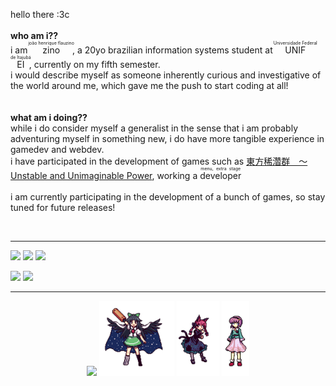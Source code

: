 hello there :3c<br><br>
<b>who am i??</b><br>
i am <ruby>zino<rt>joão henrique flauzino</rt></ruby>, a 20yo brazilian information systems student at <ruby>UNIFEI<rt>Universidade Federal de Itajubá</rt></ruby>, currently on my fifth semester.<br>
i would describe myself as someone inherently curious and investigative of the world around me, which gave me the push to start coding at all!<br>
	<br><br>
<b>what am i doing??</b><br>
while i do consider myself a generalist in the sense that i am probably adventuring myself in something new, i do have more tangible experience in gamedev and webdev.<br>
i have participated in the development of games such as <a href="https://en.touhouwiki.net/wiki/Unstable_and_Unimaginable_Power">東方稀濳群　～ Unstable and Unimaginable Power</a>, working a <ruby>developer<rt>menu, extra stage</rt></ruby><br><br>
i am currently participating in the development of a bunch of games, so stay tuned for future releases!<br>

<br>
<hr>

[![](https://img.shields.io/badge/lastfm-992111)](https://www.last.fm/user/zino-lath)
[![](https://img.shields.io/badge/instagram-e1306c)](https://www.instagram.com/zino_lath/)
[![](https://img.shields.io/badge/discord-7289da)](https://discordapp.com/users/188350564130750464)


[![](https://img.shields.io/badge/os-archlinux-blue?logo=archlinux)]()
[![](https://img.shields.io/badge/wm-hyprland-blue?logo=hyprland)]()

<hr>

<div align="center">
<img src="https://giffiles.alphacoders.com/210/210938.gif" height=160 >
<img src="https://github.com/zinoLath/zinoLath/blob/main/utsuho.png" height=120>
<img src="https://github.com/zinoLath/zinoLath/blob/main/orin.png" height=120>
<img src="https://github.com/zinoLath/zinoLath/blob/main/satori.png" height=120>
</div>
